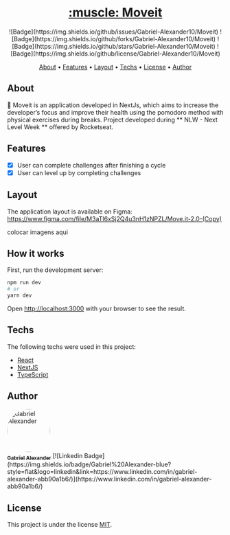 <h1 align="center">
    <a href="https://pt-br.reactjs.org/">:muscle: Moveit</a>
</h1>
<p align="center">
    ![Badge](https://img.shields.io/github/issues/Gabriel-Alexander10/Moveit)
    ![Badge](https://img.shields.io/github/forks/Gabriel-Alexander10/Moveit)
    ![Badge](https://img.shields.io/github/stars/Gabriel-Alexander10/Moveit)
    ![Badge](https://img.shields.io/github/license/Gabriel-Alexander10/Moveit)
</p>

<p align="center">
 <a href="#about">About</a> • 
 <a href="#features">Features</a> • 
 <a href="#layout">Layout</a> • 
 <a href="#techs">Techs</a> • 
 <a href="#license">License</a> • 
 <a href="#author">Author</a>
</p>

## About
  🚀 Moveit is an application developed in NextJs, which aims to increase the developer’s focus and improve their health using the pomodoro method with physical exercises during breaks. Project developed during ** NLW - Next Level Week ** offered by Rocketseat.  

## Features

- [x] User can complete challenges after finishing a cycle
- [x] User can level up by completing challenges

## Layout
The application layout is available on Figma:
https://www.figma.com/file/M3aTl6xSj2Q4u3nH1zNPZL/Move.it-2.0-(Copy)

colocar imagens aqui  

## How it works

First, run the development server:

```bash
npm run dev
# or
yarn dev
```

Open [http://localhost:3000](http://localhost:3000) with your browser to see the result.

##  Techs

The following techs were used in this project:

- [React](https://reactjs.org/)
- [NextJS](https://nextjs.org/)
- [TypeScript](https://www.typescriptlang.org/)

## Author
<a href="https://blog.rocketseat.com.br/author/thiago/">
 <img style="border-radius: 50%;" src="https://media-exp1.licdn.com/dms/image/C5603AQG3jlBthcVVqg/profile-displayphoto-shrink_200_200/0/1603548566092?e=1620259200&v=beta&t=15W8RT5E1u6lnNpJgP6D-7gdse4Busx49A-BtnFtVOw" width="100px;" alt="Gabriel Alexander"/>
 <br />
 <sub><b>Gabriel Alexander</b></sub></a>  
 [![Linkedin Badge](https://img.shields.io/badge/Gabriel%20Alexander-blue?style=flat&logo=linkedin&link=https://www.linkedin.com/in/gabriel-alexander-abb90a1b6/)](https://www.linkedin.com/in/gabriel-alexander-abb90a1b6/) 

## License

This project is under the license [MIT](./LICENSE).

